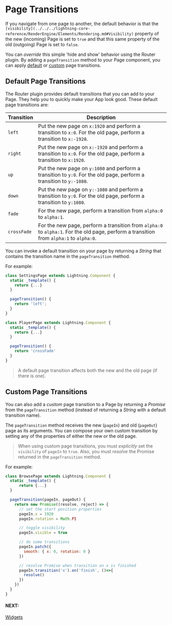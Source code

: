 # Page Transitions

If you navigate from one page to another, the default behavior is that the `[visibility](../../../lightning-core-reference/RenderEngine/Elements/Rendering.md#Visibility)` property of the new (incoming) Page is set to `true` and that this same property of the old (outgoing) Page is set to `false`.

You can *override* this simple 'hide and show' behavior using the Router plugin. By adding a `pageTransition` method to your Page component, you can apply [default](#Default-Page-Transitions) or [custom](#Custom-Page-Transitions) page transitions.

## Default Page Transitions

The Router plugin provides default transitions that you can add to your Page. They help you to quickly make your App look good. These default page transitions are:

| Transition | Description |
|---|---|
| `left` | Put the new page on `x:1920` and perform a transition to `x:0`. For the old page, perform a transition to `x:-1920`. |
| `right` | Put the new page on `x:-1920` and perform a transition to `x:0`. For the old page, perform a transition to `x:1920`. |
| `up` | Put the new page on `y:1080` and perform a transition to `y:0`. For the old page, perform a transition to `y:-1080`. |
| `down` | Put the new page on `y:-1080` and perform a transition to `y:0`. For the old page, perform a transition to `y:1080`. |
| `fade` | For the new page, perform  a transition from `alpha:0` to `alpha:1`. |
| `crossFade` | For the new page, perform a transition from `alpha:0` to `alpha:1`. For the old page, perform a transition from `alpha:1` to `alpha:0`. |

You can invoke a default transition on your page by returning a *String* that contains the transition name in
the `pageTransition` method.

For example:

```js
class SettingsPage extends Lightning.Component {
  static _template() {
    return {...}
  }

  pageTransition() {
    return 'left';
  }
}

class PlayerPage extends Lightning.Component {
  static _template() {
    return {...}
  }

  pageTransition() {
    return 'crossFade'
  }
}
```

> A default page transition affects both the new and the old page (if there is one).

## Custom Page Transitions

You can also add a *custom* page transition to a Page by returning a *Promise* from the `pageTransition` method (instead of returning a *String* with a default transition name).

The `pageTransition` method receives the new (`pageIn`) and old (`pageOut`) page as its arguments. You can compose your own custom transition by setting any of the properties of either the new or the old page.

> When using custom page transitions, you must *explicitly* set the `visibility` of `pageIn` to `true`. Also, you must *resolve* the Promise returned in the `pageTransition` method.

For example:

```js
class BrowsePage extends Lightning.Component {
  static _template() {
      return {...}
  }

  pageTransition(pageIn, pageOut) {
    return new Promise((resolve, reject) => {
      // set the start position properties
      pageIn.x = 1920
      pageIn.rotation = Math.PI

      // toggle visibility
      pageIn.visible = true

      // do some transitions
      pageIn.patch({
        smooth: { x: 0, rotation: 0 }
      })

      // resolve Promise when transition on x is finished
      pageIn.transition('x').on('finish', ()=>{
        resolve()
      })
    })
  }
}
```

#### NEXT:
[Widgets](widgets.md)
